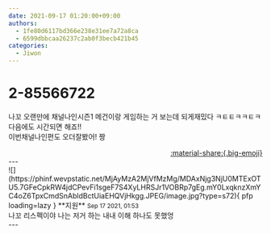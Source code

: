 ```yaml
---
date: 2021-09-17 01:20:00+09:00
authors:
  - 1fe80d6117bd366e238e31ee7a72a8ca
  - 6599dbbcaa26237c2ab0f3becb421b45
categories:
  - Jiwon
---
```


# 2-85566722

<div class="post-container" markdown="1">
<div class="content-container md-sidebar__scrollwrap" markdown="1">

나꼬 오랜만에 채널나인시즌1 메건이랑 게임하는 거 보는데 되게재밌다 ㅋㅌㅌㅋㅋㅌㅋ 다음에도 시간되면 해죠!! <br>이번채널나인편도 오더잘봤어! 짱

</div>
</div>

<div style="text-align: right;" markdown="1">
<a href="https://weverse.io/fromis9/fanpost/2-85566722" style="text-align: right;">:material-share:{.big-emoji}</a>
</div>
---

<div class="comments-container md-sidebar__scrollwrap" markdown="1">
<div class="comment" markdown="1">
<div class='id-container' markdown="1">
![](https://phinf.wevpstatic.net/MjAyMzA2MjVfMzMg/MDAxNjg3NjU0MTExOTU5.7GFeCpkRW4jdCPevFi1sgeF7S4XyLHRSJr1VOBRp7gEg.mY0LxqknzXmYC4oZ6TpxCmdSnAbldBctUiaEHQVjHkgg.JPEG/image.jpg?type=s72){ pfp loading=lazy }
**<span class="artist">지원</span>** <small>Sep 17 2021, 01:53</small><br>
</div>
<div class='comment-body' markdown="1">
나꼬 리스펙이야 나는 저거 하는 내내 이해 하나도 못했엉
</div>
</div>
</div>
---
